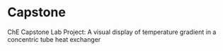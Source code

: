 # Capstone
ChE Capstone Lab Project: A visual display of temperature gradient in a concentric tube heat exchanger
